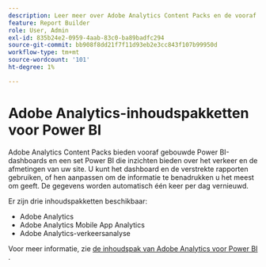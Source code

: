 ```yaml
---
description: Leer meer over Adobe Analytics Content Packs en de vooraf gebouwde Power BI dashboards en rapporten.
feature: Report Builder
role: User, Admin
exl-id: 835b24e2-0959-4aab-83c0-ba89badfc294
source-git-commit: bb908f8dd21f7f11d93eb2e3cc843f107b99950d
workflow-type: tm+mt
source-wordcount: '101'
ht-degree: 1%

---
```


# Adobe Analytics-inhoudspakketten voor Power BI

Adobe Analytics Content Packs bieden vooraf gebouwde Power BI-dashboards en een set Power BI die inzichten bieden over het verkeer en de afmetingen van uw site. U kunt het dashboard en de verstrekte rapporten gebruiken, of hen aanpassen om de informatie te benadrukken u het meest om geeft. De gegevens worden automatisch één keer per dag vernieuwd.

Er zijn drie inhoudspakketten beschikbaar:

* Adobe Analytics
* Adobe Analytics Mobile App Analytics
* Adobe Analytics-verkeersanalyse

Voor meer informatie, zie [ de inhoudspak van Adobe Analytics voor Power BI ](https://powerbi.microsoft.com/en-us/documentation/powerbi-content-pack-adobe-analytics/).
